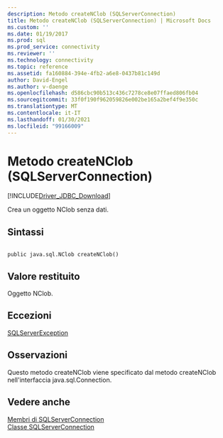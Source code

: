 ```yaml
---
description: Metodo createNClob (SQLServerConnection)
title: Metodo createNClob (SQLServerConnection) | Microsoft Docs
ms.custom: ''
ms.date: 01/19/2017
ms.prod: sql
ms.prod_service: connectivity
ms.reviewer: ''
ms.technology: connectivity
ms.topic: reference
ms.assetid: fa160884-394e-4fb2-a6e8-0437b81c149d
author: David-Engel
ms.author: v-daenge
ms.openlocfilehash: d586cbc90b513c436c7278ce8e07ffaed806fb04
ms.sourcegitcommit: 33f0f190f962059826e002be165a2bef4f9e350c
ms.translationtype: MT
ms.contentlocale: it-IT
ms.lasthandoff: 01/30/2021
ms.locfileid: "99166009"
---
```

# <a name="createnclob-method-sqlserverconnection"></a>Metodo createNClob (SQLServerConnection)
[!INCLUDE[Driver_JDBC_Download](../../../includes/driver_jdbc_download.md)]

  Crea un oggetto NClob senza dati.  
  
## <a name="syntax"></a>Sintassi  
  
```  
  
public java.sql.NClob createNClob()  
```  
  
## <a name="return-value"></a>Valore restituito  
 Oggetto NClob.  
  
## <a name="exceptions"></a>Eccezioni  
 [SQLServerException](../../../connect/jdbc/reference/sqlserverexception-class.md)  
  
## <a name="remarks"></a>Osservazioni  
 Questo metodo createNClob viene specificato dal metodo createNClob nell'interfaccia java.sql.Connection.  
  
## <a name="see-also"></a>Vedere anche  
 [Membri di SQLServerConnection](../../../connect/jdbc/reference/sqlserverconnection-members.md)   
 [Classe SQLServerConnection](../../../connect/jdbc/reference/sqlserverconnection-class.md)  
  
  
